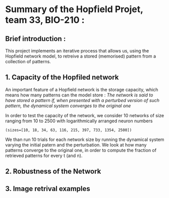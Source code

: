 # Summary of the Hopfield Projet, team 33, BIO-210 :  

## Brief introduction : 

This project implements an iterative process that allows us, using the Hopfield network model, to retreive a stored (memorised) pattern from a collection of patterns. 

## 1. Capacity of the Hopfiled network 

An important feature of a Hopfield network is the storage capacity, which means how many patterns can the model store : 
*The network is said to have stored a pattern if, when presented with a perturbed version of such pattern, the dynamical system converges to the original one* 

In order to test the capacity of the network, we consider 10 networks of size ranging from 10 to 2500 with logarithmically arranged neuron numbers 

`(sizes=[10, 18, 34, 63, 116, 215, 397, 733, 1354, 2500])`

We than run 10 trials for each network size by running the dynamical system varying the initial patern and the perturbation. We look at how many patterns converge to the original one, in order to compute the fraction of retrieved patterns for every t (and n).

## 2. Robustness of the Network 

## 3. Image retrival examples 
